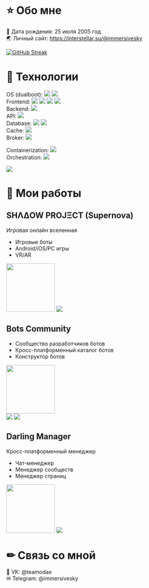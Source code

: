 <h1>⭐ Обо мне</h1>

📅 Дата рождения: 25 июля 2005 год<br />
🌏 Личный сайт: https://interstellar.su/@immersivesky<br />

[![GitHub Streak](https://streak-stats.demolab.com?user=immersivesky&theme=ambient-gradient&locale=ru&mode=weekly)](https://git.io/streak-stats)

<h1>🚀 Технологии</h1>

OS (dualboot): <img src="https://img.shields.io/badge/Ubuntu-E95420?style=for-the-badge&logo=ubuntu&logoColor=white"> <img src="https://img.shields.io/badge/Windows-0078D6?style=for-the-badge&logo=windows&logoColor=white" /><br />
Frontend: <img src="https://img.shields.io/badge/React-20232A?style=for-the-badge&logo=react&logoColor=61DAFB"> <img src="https://img.shields.io/badge/JavaScript-F7DF1E?style=for-the-badge&logo=JavaScript&logoColor=white" /> <img src="https://img.shields.io/badge/TypeScript-007ACC?style=for-the-badge&logo=typescript&logoColor=white" /> <img src="https://img.shields.io/badge/Node.js-43853D?style=for-the-badge&logo=node.js&logoColor=white" /><br />
Backend: <img src="https://img.shields.io/badge/Go-00ADD8?style=for-the-badge&logo=go&logoColor=white"><br />
API: <img src="https://img.shields.io/badge/-GraphQL-E10098?style=for-the-badge&logo=graphql&logoColor=white"><br />
Database: <img src="https://img.shields.io/badge/PostgreSQL-316192?style=for-the-badge&logo=postgresql&logoColor=white" /> <img src="https://img.shields.io/badge/MongoDB-4EA94B?style=for-the-badge&logo=mongodb&logoColor=white" /><br />
Cache: <img src="https://img.shields.io/badge/redis-%23DD0031.svg?&style=for-the-badge&logo=redis&logoColor=white"><br />
Broker: <img src="https://img.shields.io/badge/rabbitmq-%23FF6600.svg?&style=for-the-badge&logo=rabbitmq&logoColor=white" /><br />

Containerization: <img src="https://img.shields.io/badge/docker-%230db7ed.svg?style=for-the-badge&logo=docker&logoColor=white" /><br />
Orchestration: <img src="https://img.shields.io/badge/kubernetes-%23326ce5.svg?style=for-the-badge&logo=kubernetes&logoColor=white" /><br />

<img src="https://github-readme-stats.vercel.app/api/top-langs/?username=immersivesky&theme=tokyonight" />

<h1>👔 Мои работы</h1>

<h2>SHΛΔOW PROJΞCT (Supernova)</h2>

Игровая онлайн вселенная
- Игровые боты
- Android/iOS/PC игры
- VR/AR

<img src="https://sun9-27.userapi.com/impg/r5CI2r0SyFXymUI43E_VIC3Z21XaWG9xlf1PBw/a-Uwv-JXJWk.jpg?size=2048x2048&quality=95&sign=4c2851bdc6b61b4f6935e00de38e8b97&type=album" width="128px" height="128px" />

<img src="https://img.shields.io/badge/вконтакте-%232E87FB.svg?&style=for-the-badge&logo=vk&logoColor=white" href="https://vk.com/cdbot" />

<h2>Bots Community</h2>

- Сообщество разработчиков ботов
- Кросс-платформенный каталог ботов
- Конструктор ботов

<img src="https://sun9-53.userapi.com/impg/Ho6r2-yQm7rbaRGyEi0crL2rB8PBkOQqi8moiw/SY8k5BjQZC4.jpg?size=720x720&quality=95&sign=c1eda29a6567c03e70187c5411c9c70a&type=album" width="128px" height="128px" />

<div>
    <img src="https://img.shields.io/badge/вконтакте-%232E87FB.svg?&style=for-the-badge&logo=vk&logoColor=white" href="https://vk.com/botscommunity" /> <img src="https://img.shields.io/badge/GitHub-100000?style=for-the-badge&logo=github&logoColor=white" href="https://github.com/botscommunity" />
</div>

<h2>Darling Manager</h2>

Кросс-платформенный менеджер
- Чат-менеджер
- Менеджер сообществ
- Менеджер страниц

<img src="https://sun9-48.userapi.com/impg/Gnw2grNZYyBfZ7qjGxSyCLqv3oxidHW79IacRQ/mRrV6OYmqY8.jpg?size=2560x2560&quality=95&sign=e5d40d1ea4df7a01410f8a0e4c2fc6d0&type=album" width="128px" height="128px" />

<img src="https://img.shields.io/badge/вконтакте-%232E87FB.svg?&style=for-the-badge&logo=vk&logoColor=white" href="https://vk.com/darlingcontrol" />

<h1>✏ Связь со мной</h1>

🐩 VK: @teamodae<br />
✉ Telegram: @immersivesky<br />
